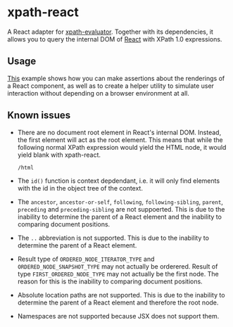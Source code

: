 # xpath-react

A React adapter for [xpath-evaluator][xpath-evaluator]. Together with its
dependencies, it allows you to query the internal DOM of [React][react] with
XPath 1.0 expressions.

[xpath-evaluator]: https://github.com/badeball/xpath-evaluator
[react]: https://facebook.github.io/react/

## Usage

[This][example] example shows how you can make assertions about the renderings
of a React component, as well as to create a helper utility to simulate user
interaction without depending on a browser environment at all.

[example]: example/

## Known issues

* There are no document root element in React's internal DOM. Instead, the
  first element will act as the root element. This means that while the
  following normal XPath expression would yield the HTML node, it would yield
  blank with xpath-react.

  ```xpath
  /html
  ```

* The `id()` function is context depdendant, i.e. it will only find elements
  with the id in the object tree of the context.

* The `ancestor`, `ancestor-or-self`, `following`, `following-sibling`,
  `parent`, `preceding` and `preceding-sibling` are not suppoerted. This is due
  to the inability to determine the parent of a React element and the inability
  to comparing document positions.

* The `..` abbreviation is not supported. This is due to the inability to
  determine the parent of a React element.

* Result type of `ORDERED_NODE_ITERATOR_TYPE` and `ORDERED_NODE_SNAPSHOT_TYPE`
  may not actually be orderered. Result of type `FIRST_ORDERED_NODE_TYPE` may
  not actually be the first node. The reason for this is the inability to
  comparing document positions.

* Absolute location paths are not supported. This is due to the inability to
  determine the parent of a React element and therefore the root node.

* Namespaces are not supported because JSX does not support them.
